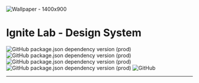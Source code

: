 ![Wallpaper - 1400x900](https://user-images.githubusercontent.com/3102096/195853582-f3868ef2-5538-4d53-859b-18fcdc7546e5.png)

# Ignite Lab - Design System

![GitHub package.json dependency version (prod)](https://img.shields.io/github/package-json/dependency-version/dedevillela/ignite-lab-design-system/react?logo=react) ![GitHub package.json dependency version (prod)](https://img.shields.io/github/package-json/dependency-version/dedevillela/ignite-lab-design-system/axios?logo=axios) ![GitHub package.json dependency version (prod)](https://img.shields.io/github/package-json/dependency-version/dedevillela/ignite-lab-design-system/clsx) ![GitHub package.json dependency version (prod)](https://img.shields.io/github/package-json/dependency-version/dedevillela/ignite-lab-design-system/phosphor-react) ![GitHub](https://img.shields.io/github/license/dedevillela/ignite-lab-design-system)

---
